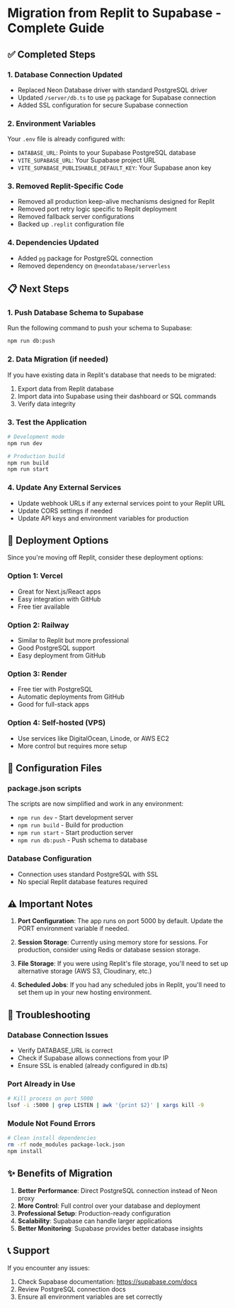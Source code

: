 # Migration from Replit to Supabase - Complete Guide

## ✅ Completed Steps

### 1. Database Connection Updated
- Replaced Neon Database driver with standard PostgreSQL driver
- Updated `/server/db.ts` to use `pg` package for Supabase connection
- Added SSL configuration for secure Supabase connection

### 2. Environment Variables
Your `.env` file is already configured with:
- `DATABASE_URL`: Points to your Supabase PostgreSQL database
- `VITE_SUPABASE_URL`: Your Supabase project URL
- `VITE_SUPABASE_PUBLISHABLE_DEFAULT_KEY`: Your Supabase anon key

### 3. Removed Replit-Specific Code
- Removed all production keep-alive mechanisms designed for Replit
- Removed port retry logic specific to Replit deployment
- Removed fallback server configurations
- Backed up `.replit` configuration file

### 4. Dependencies Updated
- Added `pg` package for PostgreSQL connection
- Removed dependency on `@neondatabase/serverless`

## 📋 Next Steps

### 1. Push Database Schema to Supabase
Run the following command to push your schema to Supabase:
```bash
npm run db:push
```

### 2. Data Migration (if needed)
If you have existing data in Replit's database that needs to be migrated:

1. Export data from Replit database
2. Import data into Supabase using their dashboard or SQL commands
3. Verify data integrity

### 3. Test the Application
```bash
# Development mode
npm run dev

# Production build
npm run build
npm run start
```

### 4. Update Any External Services
- Update webhook URLs if any external services point to your Replit URL
- Update CORS settings if needed
- Update API keys and environment variables for production

## 🚀 Deployment Options

Since you're moving off Replit, consider these deployment options:

### Option 1: Vercel
- Great for Next.js/React apps
- Easy integration with GitHub
- Free tier available

### Option 2: Railway
- Similar to Replit but more professional
- Good PostgreSQL support
- Easy deployment from GitHub

### Option 3: Render
- Free tier with PostgreSQL
- Automatic deployments from GitHub
- Good for full-stack apps

### Option 4: Self-hosted (VPS)
- Use services like DigitalOcean, Linode, or AWS EC2
- More control but requires more setup

## 🔧 Configuration Files

### package.json scripts
The scripts are now simplified and work in any environment:
- `npm run dev` - Start development server
- `npm run build` - Build for production
- `npm run start` - Start production server
- `npm run db:push` - Push schema to database

### Database Configuration
- Connection uses standard PostgreSQL with SSL
- No special Replit database features required

## ⚠️ Important Notes

1. **Port Configuration**: The app runs on port 5000 by default. Update the PORT environment variable if needed.

2. **Session Storage**: Currently using memory store for sessions. For production, consider using Redis or database session storage.

3. **File Storage**: If you were using Replit's file storage, you'll need to set up alternative storage (AWS S3, Cloudinary, etc.)

4. **Scheduled Jobs**: If you had any scheduled jobs in Replit, you'll need to set them up in your new hosting environment.

## 🐛 Troubleshooting

### Database Connection Issues
- Verify DATABASE_URL is correct
- Check if Supabase allows connections from your IP
- Ensure SSL is enabled (already configured in db.ts)

### Port Already in Use
```bash
# Kill process on port 5000
lsof -i :5000 | grep LISTEN | awk '{print $2}' | xargs kill -9
```

### Module Not Found Errors
```bash
# Clean install dependencies
rm -rf node_modules package-lock.json
npm install
```

## ✨ Benefits of Migration

1. **Better Performance**: Direct PostgreSQL connection instead of Neon proxy
2. **More Control**: Full control over your database and deployment
3. **Professional Setup**: Production-ready configuration
4. **Scalability**: Supabase can handle larger applications
5. **Better Monitoring**: Supabase provides better database insights

## 📞 Support

If you encounter any issues:
1. Check Supabase documentation: https://supabase.com/docs
2. Review PostgreSQL connection docs
3. Ensure all environment variables are set correctly